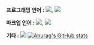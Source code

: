 

<p1><strong>프로그래밍 언어 :  </strong></p1><img src="https://img.shields.io/badge/javascript-000000.svg?style=flat&logo=javascript&logoColor=F7DF1E" />, <img src="https://img.shields.io/badge/python-000000.svg?style=flat&logo=python&logoColor=3776AB" />

<p1><strong>마크업 언어 :  </strong></p1><img src="https://img.shields.io/badge/HTML5-000000.svg?style=flat&logo=html5&logoColor=E34F26" />, <img src="https://img.shields.io/badge/CSS3-000000.svg?style=flat&logo=css3&logoColor=1572B6" />

<p1><strong>기타 :  </strong></p1><img src="https://img.shields.io/badge/nodejs-000000.svg?style=flat&logo=nodedotjs&logoColor=5FA04E" />
[![Anurag's GitHub stats](https://github-readme-stats.vercel.app/api?username=EFCTO)](https://github.com/EFCTO/github-readme-stats)
